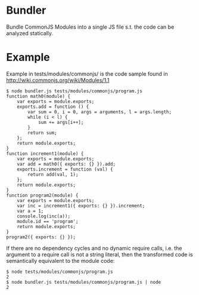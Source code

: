 # Bundler
Bundle CommonJS Modules into a single JS file s.t. the code can be analyzed statically.

# Example
Example in tests/modules/commonjs/ is the code sample found in http://wiki.commonjs.org/wiki/Modules/1.1
```
$ node bundler.js tests/modules/commonjs/program.js
function math0(module) {
    var exports = module.exports;
    exports.add = function () {
        var sum = 0, i = 0, args = arguments, l = args.length;
        while (i < l) {
            sum += args[i++];
        }
        return sum;
    };
    return module.exports;
}
function increment1(module) {
    var exports = module.exports;
    var add = math0({ exports: {} }).add;
    exports.increment = function (val) {
        return add(val, 1);
    };
    return module.exports;
}
function program2(module) {
    var exports = module.exports;
    var inc = increment1({ exports: {} }).increment;
    var a = 1;
    console.log(inc(a));
    module.id == 'program';
    return module.exports;
}
program2({ exports: {} });
```
If there are no dependency cycles and no dynamic require calls, i.e. the argument to a require call is not a string literal, then the transformed code is semantically equivalent to the module code:
```
$ node tests/modules/commonjs/program.js
2
$ node bundler.js tests/modules/commonjs/program.js | node
2
```
